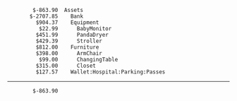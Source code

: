             $-863.90  Assets
           $-2707.85    Bank
             $904.37    Equipment
              $22.99      BabyMonitor
             $451.99      PandaDryer
             $429.39      Stroller
             $812.00    Furniture
             $398.00      ArmChair
              $99.00      ChangingTable
             $315.00      Closet
             $127.57    Wallet:Hospital:Parking:Passes
--------------------
            $-863.90
